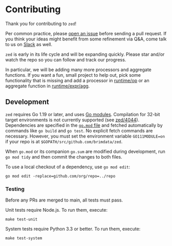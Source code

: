 # Contributing

Thank you for contributing to `zed`!

Per common practice, please [open an issue](https://github.com/brimdata/zed/issues)
before sending a pull request.  If you think your ideas might benefit from some
refinement via Q&A, come talk to us on [Slack](https://www.brimdata.io/join-slack/) as well.

`zed` is early in its life cycle and will be expanding quickly.  Please star and/or
watch the repo so you can follow and track our progress.

In particular, we will be adding many more processors and aggregate functions.
If you want a fun, small project to help out, pick some functionality that is missing and
add a processor in [runtime/op](runtime/op) or an aggregate function
in [runtime/expr/agg](runtime/expr/agg).


## Development

`zed` requires Go 1.19 or later, and uses [Go modules](https://github.com/golang/go/wiki/Modules).
Compilation for 32-bit target environments is not currently supported
(see [zed/4044](https://github.com/brimdata/zed/issues/4044)).
Dependencies are specified in the [`go.mod` file](./go.mod) and fetched
automatically by commands like `go build` and `go test`.  No explicit
fetch commands are necessary.  However, you must set the environment
variable `GO111MODULE=on` if your repo is at
`$GOPATH/src/github.com/brimdata/zed`.

When `go.mod` or its companion `go.sum` are modified during development, run
`go mod tidy` and then commit the changes to both files.

To use a local checkout of a dependency, use `go mod edit`:
```
go mod edit -replace=github.com/org/repo=../repo
```

### Testing

Before any PRs are merged to main, all tests must pass.

Unit tests require Node.js.  To run them, execute:
```
make test-unit
```

System tests require Python 3.3 or better.  To run them, execute:
```
make test-system
```
